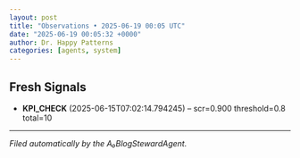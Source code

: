 ```yaml
---
layout: post
title: "Observations • 2025-06-19 00:05 UTC"
date: "2025-06-19 00:05:32 +0000"
author: Dr. Happy Patterns
categories: [agents, system]
---
```


## Fresh Signals

* **KPI_CHECK** (2025-06-15T07:02:14.794245) – scr=0.900 threshold=0.8 total=10

---

*Filed automatically by the A₀BlogStewardAgent.*

